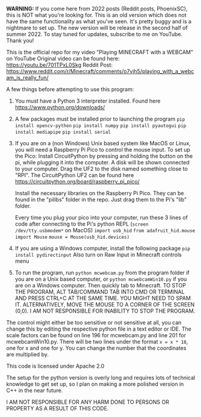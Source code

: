 **WARNING:** If you come here from 2022 posts (Reddit posts, PhoenixSC), this is NOT what you're looking for. This is an old version which does not have the same functionality as what you've seen. It's pretty buggy and is a nightmare to set up. The new version will be release in the second half of summer 2022. To stay tuned for updates, subscribe to me on YouTube. Thank you!


This is the official repo for my video "Playing MINECRAFT with a WEBCAM" on YouTube
Original video can be found here: https://youtu.be/701TPxL0Skg
Reddit Post: https://www.reddit.com/r/Minecraft/comments/o7vjh5/playing_with_a_webcam_is_really_fun/

A few things before attempting to use this program:

1. You must have a Python 3 interpreter installed. Found here https://www.python.org/downloads/
2. A few packages must be installed prior to launching the program
    `pip install opencv-python`
    `pip install numpy`
    `pip install pyautogui`
    `pip install mediapipe`
    `pip install serial`
3. If you are on a (non Windows) Unix based system like MacOS or Linux, you will need a Raspberry Pi Pico to control the mouse input. To set up the Pico:
    Install CircuitPython by pressing and holding the button on the pi, while plugging it into the computer. A disk will be shown connected to your computer. Drag the UF2 to the disk named something close to "RPI". The CircuitPython UF2 can be found here https://circuitpython.org/board/raspberry_pi_pico/
    
    Install the necessary libraries on the Raspberry Pi Pico. They can be found in the "pilibs" folder in the repo. Just drag them to the Pi's "lib" folder. 
    
    Every time you plug your pico into your computer, run these 3 lines of code after connecting to the Pi's python REPL (`screen /dev/tty.usbmodem*` on MacOS)
        `import usb_hid`
        `from adafruit_hid.mouse import Mouse`
        `mouse = Mouse(usb_hid.devices)`
 
4. If you are using a Windows computer, install the following package
    `pip install pydirectinput`
   Also turn on Raw Input in Minecraft controls menu
5. To run the program, run `python mcwebcam.py` from the program folder if you are on a Unix based computer, or `python mcwebcamWin10.py` if you are on a Windows computer. Then quickly tab to Minecraft. TO STOP THE PROGRAM, ALT TAB/COMMAND TAB INTO CMD OR TERMINAL AND PRESS CTRL+C AT THE SAME TIME. YOU MIGHT NEED TO SPAM IT.
ALTERNATIVELY, MOVE THE MOUSE TO A CORNER OF THE SCREEN (0,0). I AM NOT RESPONSIBLE FOR INABILITY TO STOP THE PROGRAM.  

The control might either be too sensitive or not sensitive at all, you can change this by editing the respective python file in a text editor or IDE. The scale factors can be found on line 196 for mcwebcam.py and line 201 for mcwebcamWin10.py. There will be two lines under the format `x = x * 18`, one for x and one for y. You can change the number that the coordinates are multiplied by. 

This code is licensed under Apache 2.0

The setup for the python version is overly long and requires lots of technical knowledge to get set up, so I plan on making a more polished version in C++ in the near future. 

I AM NOT RESPONSIBLE FOR ANY HARM DONE TO PERSONS OR PROPERTY AS A RESULT OF THIS CODE. 
